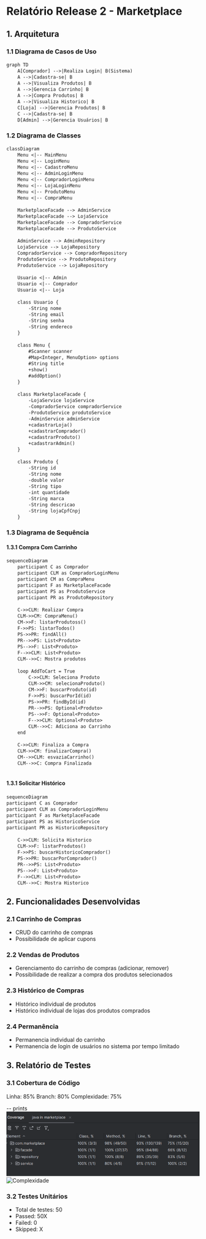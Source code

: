 # Relatório Release 2 - Marketplace

## 1. Arquitetura

### 1.1 Diagrama de Casos de Uso
```mermaid
graph TD
    A[Comprador] -->|Realiza Login| B(Sistema)
    A -->|Cadastra-se| B
    A -->|Visualiza Produtos| B
    A -->|Gerencia Carrinho| B
    A -->|Compra Produtos| B
    A -->|Visualiza Historico| B
    C[Loja] -->|Gerencia Produtos| B
    C -->|Cadastra-se| B
    D[Admin] -->|Gerencia Usuários| B
```

### 1.2 Diagrama de Classes
```mermaid
classDiagram
    Menu <|-- MainMenu
    Menu <|-- LoginMenu
    Menu <|-- CadastroMenu
    Menu <|-- AdminLoginMenu
    Menu <|-- CompradorLoginMenu
    Menu <|-- LojaLoginMenu
    Menu <|-- ProdutoMenu
    Menu <|-- CompraMenu

    MarketplaceFacade --> AdminService
    MarketplaceFacade --> LojaService
    MarketplaceFacade --> CompradorService
    MarketplaceFacade --> ProdutoService

    AdminService --> AdminRepository
    LojaService --> LojaRepository
    CompradorService --> CompradorRepository
    ProdutoService --> ProdutoRepository
    ProdutoService --> LojaRepository

    Usuario <|-- Admin
    Usuario <|-- Comprador
    Usuario <|-- Loja

    class Usuario {
        -String nome
        -String email
        -String senha
        -String endereco
    }

    class Menu {
        #Scanner scanner
        #Map<Integer, MenuOption> options
        #String title
        +show()
        #addOption()
    }

    class MarketplaceFacade {
        -LojaService lojaService
        -CompradorService compradorService
        -ProdutoService produtoService
        -AdminService adminService
        +cadastrarLoja()
        +cadastrarComprador()
        +cadastrarProduto()
        +cadastrarAdmin()
    }

    class Produto {
        -String id
        -String nome
        -double valor
        -String tipo
        -int quantidade
        -String marca
        -String descricao
        -String lojaCpfCnpj
    }
```

### 1.3 Diagrama de Sequência

#### 1.3.1 Compra Com Carrinho

```mermaid
sequenceDiagram
    participant C as Comprador
    participant CLM as CompradorLoginMenu
    participant CM as CompraMenu
    participant F as MarketplaceFacade
    participant PS as ProdutoService
    participant PR as ProdutoRepository
    
    C->>CLM: Realizar Compra
    CLM->>CM: CompraMenu()
    CM->>F: listarProdutoss()
    F->>PS: listarTodos()
    PS->>PR: findAll()
    PR-->>PS: List<Produto>
    PS-->>F: List<Produto>
    F-->>CLM: List<Produto>
    CLM-->>C: Mostra produtos
    
    loop AddToCart = True
        C->>CLM: Seleciona Produto
        CLM->>CM: selecionaProduto()
        CM->>F: buscarProduto(id)
        F->>PS: buscarPorId(id)
        PS->>PR: findById(id)
        PR-->>PS: Optional<Produto>
        PS-->>F: Optional<Produto>
        F-->>CLM: Optional<Produto>
        CLM-->>C: Adiciona ao Carrinho
    end
    
    C->>CLM: Finaliza a Compra
    CLM->>CM: finalizarCompra()
    CM-->>CLM: esvaziaCarrinho()
    CLM-->>C: Compra Finalizada
    
```

#### 1.3.1 Solicitar Histórico

```mermaid
sequenceDiagram
participant C as Comprador
participant CLM as CompradorLoginMenu
participant F as MarketplaceFacade
participant PS as HistoricoService
participant PR as HistoricoRepository

    C->>CLM: Solicita Historico
    CLM->>F: listarProdutos()
    F->>PS: buscarHistoricoComprador()
    PS->>PR: buscarPorComprador()
    PR-->>PS: List<Produto>
    PS-->>F: List<Produto>
    F-->>CLM: List<Produto>
    CLM-->>C: Mostra Historico
```

## 2. Funcionalidades Desenvolvidas

### 2.1 Carrinho de Compras
- CRUD do carrinho de compras
- Possibilidade de aplicar cupons

### 2.2 Vendas de Produtos
- Gerenciamento do carrinho de compras (adicionar, remover)
- Possibilidade de realizar a compra dos produtos selecionados

### 2.3 Histórico de Compras
- Histórico individual de produtos
- Histórico individual de lojas dos produtos comprados

### 2.4 Permanência
- Permanencia individual do carrinho
- Permanencia de login de usuários no sistema por tempo limitado

## 3. Relatório de Testes

### 3.1 Cobertura de Código
   Linha: 85%
   Branch: 80%
   Complexidade: 75% 

-- prints
    ![Cobertura de Código](img.png)
    ![Complexidade](complexidade.png)
### 3.2 Testes Unitários
- Total de testes: 50
- Passed: 50X
- Failed: 0
- Skipped: X